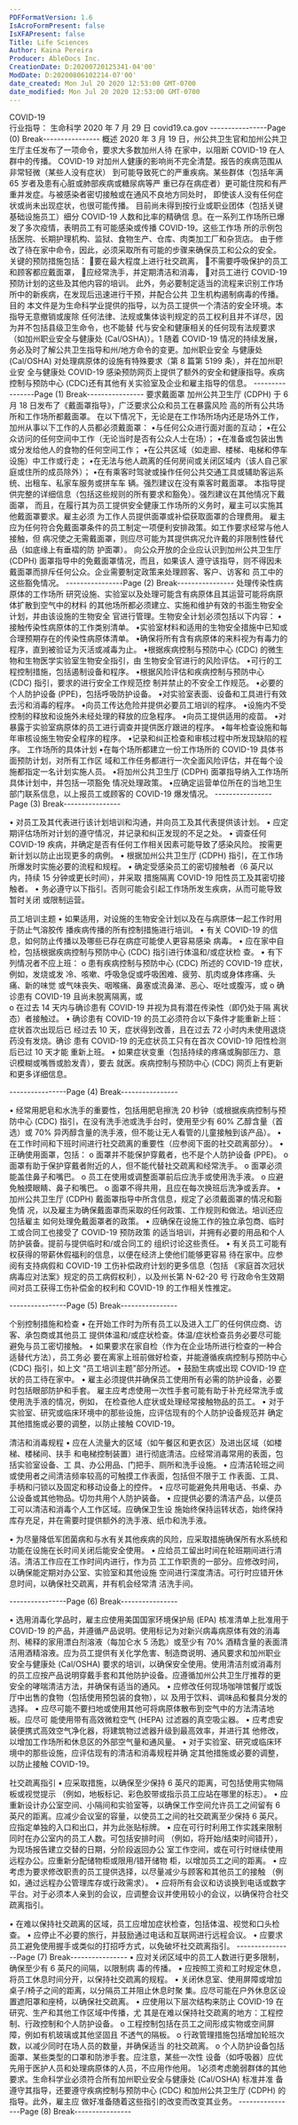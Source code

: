 ```yaml
---
PDFFormatVersion: 1.6
IsAcroFormPresent: false
IsXFAPresent: false
Title: Life Sciences
Author: Kaina Pereira
Producer: AbleDocs Inc.
CreationDate: D:20200720125341-04'00'
ModDate: D:20200806102214-07'00'
date_created: Mon Jul 20 2020 12:53:00 GMT-0700
date_modified: Mon Jul 20 2020 12:53:00 GMT-0700
---
```

COVID-19  
行业指导：
生命科学
2020 年 7 月 29 日 
covid19.ca.gov 
----------------Page (0) Break----------------
概述 
2020 年 3 月 19 日，州公共卫生官和加州公共卫生厅主任发布了一项命令，要求大多数加州人待
在家中，以阻断 COVID-19 在人群中的传播。 
COVID-19 对加州人健康的影响尚不完全清楚。报告的疾病范围从非常轻微（某些人没有症状）
到可能导致死亡的严重疾病。某些群体（包括年满 65 岁者及患有心脏或肺部疾病或糖尿病等严
重已存在病症者）更可能住院和有严重并发症。与被感染者密切接触或在通风不良地方同处时，
即使该人没有任何症状或尚未出现症状，也很可能传播。
目前尚未得到按行业或职业团体（包括关键基础设施员工）细分 COVID-19 人数和比率的精确信
息。在一系列工作场所已爆发了多次疫情，表明员工有可能感染或传播 COVID-19。这些工作场
所的示例包括医院、长期护理机构、监狱、食物生产、仓库、肉类加工厂和杂货店。
由于修改了待在家中命令，因此，必须采取所有可能的步骤来确保员工和公众的安全。
关键的预防措施包括：
要在最大程度上进行社交疏离，
不需要呼吸保护的员工和顾客都应戴面罩，
应经常洗手，并定期清洁和消毒，
对员工进行 COVID-19 预防计划的这些及其他内容的培训。
此外，务必要制定适当的流程来识别工作场所中的新疾病，在发现后迅速进行干预，并配合公共
卫生机构遏制病毒的传播。
目的
本文件是为生命科学业提供的指导，以为员工提供一个清洁的安全环境。本指导无意撤销或废除
任何法律、法规或集体谈判规定的员工权利且并不详尽，因为并不包括县级卫生命令，也不能替
代与安全和健康相关的任何现有法规要求（如加州职业安全与健康处 (Cal/OSHA)）。1 随着 
COVID-19 情况的持续发展，务必及时了解公共卫生指导和州/地方命令的变更。加州职业安全
与健康处 (Cal/OSHA) 对处理病原体的设施有特殊要求（第 8 篇第 5199 条），并在加州职业安
全与健康处 COVID-19 感染预防网页上提供了额外的安全和健康指导。疾病控制与预防中心 
(CDC)还有其他有关实验室及企业和雇主指导的信息。
----------------Page (1) Break----------------
要求戴面罩 
加州公共卫生厅 (CDPH) 于 6 月 18 日发布了《戴面罩指导》，广泛要求公众和员工在暴露风险
高的所有公共场所和工作场所都戴面罩。 
在以下情况下，无论是在工作场所场内还是场外工作，加州从事以下工作的人员都必须戴面罩：
•与任何公众进行面对面的互动；
•在公众访问的任何空间中工作（无论当时是否有公众人士在场）；
•在准备或包装出售或分发给他人的食物的任何空间工作；
•在公共区域（如走廊、楼梯、电梯和停车设施）中工作或行走；
•在无法与他人疏离的任何房间或关闭区域内（该人自己家庭或住所的成员除外）；
•在有乘客时驾驶或操作任何公共交通工具或辅助客运系统、出租车、私家车服务或拼车车
辆。强烈建议在没有乘客时戴面罩。
本指导提供完整的详细信息（包括这些规则的所有要求和豁免）。强烈建议在其他情况下戴面罩，
而且，在履行其为员工提供安全健康工作场所的义务时，雇主可以实施其他戴面罩要求。雇主必须
为工作人员提供面罩或补偿获取面罩的合理费用。
雇主应为任何符合免戴面罩条件的员工制定一项便利安排政策。如工作要求经常与他人接触，但
病况使之无需戴面罩，则应尽可能为其提供病况允许戴的非限制性替代品（如底缘上有垂褶的防
护面罩）。
向公众开放的企业应认识到加州公共卫生厅 (CDPH) 面罩指导中的免戴面罩情况，而且，如果该人
遵守该指导，则不得因未戴面罩而排斥任何公众。企业需要制定政策来处理顾客、客户、访客和
员工中的这些豁免情况。
----------------Page (2) Break----------------
处理传染性病原体的工作场所
研究设施、实验室以及处理可能含有病原体且其运营可能将病原体扩散到空气中的材料
的其他场所都必须建立、实施和维护有效的书面生物安全计划，并由该设施的生物安全
官进行管理。生物安全计划必须包括以下内容：
•接触传染性病原体的工作类别清单。
•实验室材料和适用的生物安全措施中已知或合理预期存在的传染性病原体清单。
•确保将所有含有病原体的来料视为有毒力的程序，直到被验证为灭活或减毒为止。
•根据疾病控制与预防中心 (CDC) 的微生物和生物医学实验室生物安全指引，由
生物安全官进行的风险评估。
•可行的工程控制措施，包括遏制设备和程序。
•根据风险评估和疾病控制与预防中心 (CDC) 指引，要求的进行安全工作规范控
制并禁止的不安全工作规范。
•必要的个人防护设备 (PPE)，包括呼吸防护设备。
•对实验室表面、设备和工具进行有效去污和消毒的程序。
•向员工传达危险并提供必要员工培训的程序。
•设施内不受控制的释放和设施外未经处理的释放的应急程序。
•向员工提供适用的疫苗。
•对暴露于实验室病原体的员工进行调查并提供医疗跟进的程序。
•每年检查设施和每年审核设施生物安全程序的程序。
•记录和纠正检查和审核过程中所发现缺陷的程序。
工作场所的具体计划
•在每个场所都建立一份工作场所的 COVID-19 具体书面预防计划，对所有工作区
域和工作任务都进行一次全面风险评估，并在每个设施都指定一名计划实施人员。
•将加州公共卫生厅 (CDPH) 面罩指导纳入工作场所具体计划中，并包括一项豁免
情况处理政策。
•应确定运营单位所在的当地卫生部门联系信息，以上报员工或顾客的 COVID-19
爆发情况。
----------------Page (3) Break----------------
 
• 对员工及其代表进行该计划培训和沟通，并向员工及其代表提供该计划。 
• 应定期评估场所对计划的遵守情况，并记录和纠正发现的不足之处。 
• 调查任何 COVID-19 疾病，并确定是否有任何工作相关因素可能导致了感染风险。
按需更新计划以防止出现更多的病例。 
• 根据加州公共卫生厅 (CDPH) 指引，在工作场所爆发时实施必要的流程和规程。 
• 确定受感染员工的密切接触者（6 英尺以内，持续 15 分钟或更长时间），并采取
措施隔离 COVID-19 阳性员工及其密切接触者。 
• 务必遵守以下指引。否则可能会引起工作场所发生疾病，从而可能导致暂时关闭
或限制运营。 
 
员工培训主题 
• 如果适用，对设施的生物安全计划以及在与病原体一起工作时用于防止气溶胶传
播疾病传播的所有控制措施进行培训。 
• 有关 COVID-19 的信息，如何防止传播以及哪些已存在病症可能使人更容易感染
病毒。 
• 应在家中自检，包括根据疾病控制与预防中心 (CDC) 指引进行体温和/或症状检
查。 
• 有下列情况者不应上班： 
o 患有疾病控制与预防中心 (CDC) 所述的 COVID-19 症状，例如，发烧或发
冷、咳嗽、呼吸急促或呼吸困难、疲劳、肌肉或身体疼痛、头痛、新的味觉
或气味丧失、咽喉痛、鼻塞或流鼻涕、恶心、呕吐或腹泻，或 
o 确诊患有 COVID-19 且尚未脱离隔离，或  
o 在过去 14 天内与确诊患有 COVID-19 并视为具有潜在传染性（即仍处于隔
离状态）者接触过。 
• 确诊患有 COVID-19 的员工必须符合以下条件才能重新上班：症状首次出现后已
经过去 10 天，症状得到改善，且在过去 72 小时内未使用退烧药没有发烧。确诊
患有 COVID-19 的无症状员工只有在首次 COVID-19 阳性检测后已过 10 天才能
重新上班。 
• 如果症状变重（包括持续的疼痛或胸部压力、意识模糊或嘴唇或脸发青），要去
就医。疾病控制与预防中心 (CDC) 网页上有更新和更多详细信息。 
 
----------------Page (4) Break----------------
 
• 经常用肥皂和水洗手的重要性，包括用肥皂擦洗 20 秒钟（或根据疾病控制与预
防中心 (CDC) 指引，在没有洗手池或洗手台时，使用至少有 60% 乙醇含量（首
选）或 70% 异丙醇含量的洗手液，但不能让无人看管的儿童接触到该产品）。 
• 在工作时间和下班时间进行社交疏离的重要性（应参阅下面的社交疏离部分）。 
• 正确使用面罩，包括： 
o 面罩并不能保护穿戴者，也不是个人防护设备 (PPE)。 
o 面罩有助于保护穿戴者附近的人，但不能代替社交疏离和经常洗手。 
o 面罩必须能盖住鼻子和嘴巴。 
o 员工在使用或调整面罩前后应洗手或使用洗手液。 
o 应避免触摸眼睛、鼻子和嘴巴。 
o 面罩不得共用，且应在每次换班后洗净或丢弃。 
•  加州公共卫生厅 (CDPH) 戴面罩指导中所含信息，规定了必须戴面罩的情况和豁免情
况，以及雇主为确保戴面罩而采取的任何政策、工作规则和做法。培训还应包括雇主
如何处理免戴面罩者的政策。 
• 应确保在设施工作的独立承包商、临时工或合同工也接受了 COVID-19 预防政策
的适当培训，并拥有必要的用品和个人防护装备。提前与提供临时和/或合同工的
组织讨论这些责任。 
• 有关员工可能有权获得的带薪休假福利的信息，以便在经济上使他们能够更容易
待在家中。应参阅有支持病假和 COVID-19 工伤补偿政府计划的更多信息（包括
《家庭首次冠状病毒应对法案》规定的员工病假权利），以及州长第 N-62-20 号
行政命令生效期间对员工获得工伤补偿金的权利和 COVID-19 的工作相关性推定。 
 
              
----------------Page (5) Break----------------
 
个别控制措施和检查 
• 在开始工作时为所有员工以及进入工厂的任何供应商、访客、承包商或其他员工
提供体温和/或症状检查。体温/症状检查员务必要尽可能避免与员工密切接触。 
• 如果要求在家自检（作为在企业场所进行检查的一种合适替代方法），员工务必
要在离家上班前做好检查，并能遵循疾病控制与预防中心 (CDC) 指引，如上文
“员工培训主题”部分所述。 
• 鼓励生病或出现 COVID-19 症状的员工待在家中。 
• 雇主必须提供并确保员工使用所有必需的防护设备，必要时包括眼部防护和手套。
雇主应考虑使用一次性手套可能有助于补充经常洗手或使用洗手液的情况，例如，
在检查他人症状或处理经常接触物品的员工。 
• 对于实验室、研究或临床环境中的那些设施，应评估现有的个人防护设备规范并
确定其他措施或必要的调整，以防止接触 COVID-19。 
 
清洁和消毒规程 
• 应在人流量大的区域（如午餐区和更衣区）及进出区域（如楼梯、楼梯间、扶手
和电梯控制装置）进行彻底清洁。应经常消毒常用的表面，包括实验室设备、工
具、办公用品、门把手、厕所和洗手设施。 
• 应清洁轮班之间或使用者之间清洁频率较高的可触摸工作表面，包括但不限于工
作表面、工具、手柄和闩锁以及固定和移动设备上的控件。 
• 应尽可能避免共用电话、书桌、办公设备或其他物品。切勿共用个人防护装备。 
• 应提供必要的清洁产品，以便员工可以清洁和消毒个人工作区域。应确保卫生设
施始终保持运转状态，始终保持库存充足，并在需要时提供额外的洗手液、纸巾和洗手液。
 
• 为尽量降低军团菌病和与水有关其他疾病的风险，应采取措施确保所有水系统和
功能在设施在长时间关闭后能安全使用。 
• 应给员工留出时间在轮班期间进行清洁。清洁工作应在工作时间内进行，作为员
工工作职责的一部分。应修改时间，以确保能定期对办公室、实验室和其他设施
空间进行深度清洁。可行时应错开休息时间，以确保社交疏离，并有机会经常清
洁洗手间。 
 
 
----------------Page (6) Break----------------
 
• 选用消毒化学品时，雇主应使用美国国家环境保护局 (EPA) 核准清单上批准用于 
COVID-19 的产品，并遵循产品说明。使用标记为对新兴病毒病原体有效的消毒
剂、稀释的家用漂白剂溶液（每加仑水 5 汤匙）或至少有 70% 酒精含量的表面清
洁用酒精溶液。应为员工提供有关化学危害、制造商说明、通风要求和加州职业
安全与健康处 (Cal/OSHA) 要求的培训，以确保安全使用。使用清洁剂或消毒剂
的员工应按产品说明穿戴手套和其他防护设备。应遵循加州公共卫生厅推荐的更
安全的哮喘清洁方法，并确保有适当的通风。 
• 应修改任何现场咖啡馆餐厅或饭厅中出售的食物（包括使用预包装的食物），以
及用于饮料、调味品和餐具分发的选择。 
• 应尽可能不要扫地或使用其他可将病原体散布到空气中的方法清洁地板。应尽可
能使用带有高效微粒空气 (HEPA) 过滤器的真空吸尘器。 
• 应考虑安装便携式高效空气净化器，将建筑物过滤器升级到最高效率，并进行其
他修改，以增加工作场所和休息区的外部空气量和通风量。 
• 对于实验室、研究或临床环境中的那些设施，应评估现有的清洁和消毒规程并确
定其他措施或必要的调整，以防止接触 COVID-19。 
 
 
社交疏离指引 
• 应采取措施，以确保至少保持 6 英尺的距离，可包括使用实物隔板或视觉提示
（例如，地板标记、彩色胶带或指示员工应站在哪里的标志）。 
• 应重新设计办公室空间、小隔间和实验室等，以确保工作空间允许员工之间留有 
6 英尺的距离。应减少会议室的容量，以使员工之间的社交疏离至少保持 6 英尺。
应指定单独的入口和出口，并为此张贴标牌。 
• 应在可行时利用工作实践来限制同时在办公室内的员工人数。可包括安排时间
（例如，将开始/结束时间错开），为现场报告建立交替的日期，分阶段返回办公
室工作空间，或在可行时继续使用远程办公。应重新分配储物柜或限用/错开储物
柜，以增加员工之间的距离。 
• 应考虑为要求修改职责的员工提供选择，以尽量减少与顾客和其他员工的接触
（例如，通过远程办公管理库存或行政需求）。 
• 应将所有会议和访谈换到电话或数字平台。对于必须本人亲到的会议，应调整会议并使用较小的会议，以确保符合社交疏离指引。
 
• 在难以保持社交疏离的区域，员工应增加症状检查，包括体温、视觉和口头检查。 
• 应停止不必要的旅行，并鼓励通过电话和互联网进行远程会议。 
• 应要求员工避免使用握手或类似的打招呼方式，以免破坏社交疏离指引。 
----------------Page (7) Break----------------
• 应对关闭区域中的员工人数进行更多限制，确保至少有 6 英尺的间隔，以限制病
毒的传播。 
• 应按照工资和工时规定休息，将员工休息时间分开，以保持社交疏离的规程。 
• 关闭休息室、使用屏障或增加桌子/椅子之间的距离，以分隔员工并阻止休息时聚
集。应尽可能在户外休息区设置遮阳罩和座椅，以确保社交疏离。 
• 应使用以下层次结构来防止 COVID-19 在研究、生产和其他工作区域中传播，尤
其是在难以保持社交疏离的地方：工程控制、行政控制和个人防护设备。 
o 工程控制包括在员工之间形成实物或空间屏障，例如有机玻璃或其他坚固且
不透气的隔板。 
o 行政管理措施包括增加轮班次数，以减少同时在场人员的数量，并确保适当
的社交疏离。 
o 个人防护设备包括面罩、某些类型的口罩和防渗手套。应注意，某些一次性
设备（如呼吸器）应优先用于医护人员和处理病原体的人员，不应用作他用。 
1必须考虑脆弱群体的其他要求。生命科学业必须符合所有加州职业安全与健康处 (Cal/OSHA) 标准并准
备遵守其指导，还要遵守疾病控制与预防中心 (CDC) 和加州公共卫生厅 (CDPH) 的指导。此外，雇主应
做好准备随着这些指引的改变而改变其业务。 
----------------Page (8) Break----------------

